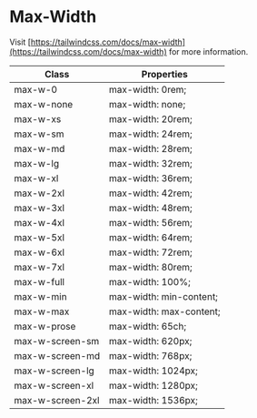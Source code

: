 # Max-Width

Visit [https://tailwindcss.com/docs/max-width](https://tailwindcss.com/docs/max-width) for more information.

<table class="w-full text-left border-collapse"><thead><tr><th class="z-20 sticky top-0 text-4 font-semibold text-gray-600 bg-white p-0"><div class="pb-2 pr-2 border-b border-gray-200">Class</div></th><th class="z-20 sticky top-0 text-4 font-semibold text-gray-600 bg-white p-0"><div class="pb-2 pl-2 border-b border-gray-200">Properties</div></th></tr></thead><tbody class="align-baseline"><tr><td class="py-2 pr-2 font-mono caption1 text-violet-600 whitespace-nowrap">max-w-0</td><td class="py-2 pl-2 font-mono caption1 text-light-blue-600 whitespace-pre">max-width: 0rem;</td></tr><tr><td class="py-2 pr-2 font-mono caption1 text-violet-600 whitespace-nowrap border-t border-gray-200">max-w-none</td><td class="py-2 pl-2 font-mono caption1 text-light-blue-600 whitespace-pre border-t border-gray-200">max-width: none;</td></tr><tr><td class="py-2 pr-2 font-mono caption1 text-violet-600 whitespace-nowrap border-t border-gray-200">max-w-xs</td><td class="py-2 pl-2 font-mono caption1 text-light-blue-600 whitespace-pre border-t border-gray-200">max-width: 20rem;</td></tr><tr><td class="py-2 pr-2 font-mono caption1 text-violet-600 whitespace-nowrap border-t border-gray-200">max-w-sm</td><td class="py-2 pl-2 font-mono caption1 text-light-blue-600 whitespace-pre border-t border-gray-200">max-width: 24rem;</td></tr><tr><td class="py-2 pr-2 font-mono caption1 text-violet-600 whitespace-nowrap border-t border-gray-200">max-w-md</td><td class="py-2 pl-2 font-mono caption1 text-light-blue-600 whitespace-pre border-t border-gray-200">max-width: 28rem;</td></tr><tr><td class="py-2 pr-2 font-mono caption1 text-violet-600 whitespace-nowrap border-t border-gray-200">max-w-lg</td><td class="py-2 pl-2 font-mono caption1 text-light-blue-600 whitespace-pre border-t border-gray-200">max-width: 32rem;</td></tr><tr><td class="py-2 pr-2 font-mono caption1 text-violet-600 whitespace-nowrap border-t border-gray-200">max-w-xl</td><td class="py-2 pl-2 font-mono caption1 text-light-blue-600 whitespace-pre border-t border-gray-200">max-width: 36rem;</td></tr><tr><td class="py-2 pr-2 font-mono caption1 text-violet-600 whitespace-nowrap border-t border-gray-200">max-w-2xl</td><td class="py-2 pl-2 font-mono caption1 text-light-blue-600 whitespace-pre border-t border-gray-200">max-width: 42rem;</td></tr><tr><td class="py-2 pr-2 font-mono caption1 text-violet-600 whitespace-nowrap border-t border-gray-200">max-w-3xl</td><td class="py-2 pl-2 font-mono caption1 text-light-blue-600 whitespace-pre border-t border-gray-200">max-width: 48rem;</td></tr><tr><td class="py-2 pr-2 font-mono caption1 text-violet-600 whitespace-nowrap border-t border-gray-200">max-w-4xl</td><td class="py-2 pl-2 font-mono caption1 text-light-blue-600 whitespace-pre border-t border-gray-200">max-width: 56rem;</td></tr><tr><td class="py-2 pr-2 font-mono caption1 text-violet-600 whitespace-nowrap border-t border-gray-200">max-w-5xl</td><td class="py-2 pl-2 font-mono caption1 text-light-blue-600 whitespace-pre border-t border-gray-200">max-width: 64rem;</td></tr><tr><td class="py-2 pr-2 font-mono caption1 text-violet-600 whitespace-nowrap border-t border-gray-200">max-w-6xl</td><td class="py-2 pl-2 font-mono caption1 text-light-blue-600 whitespace-pre border-t border-gray-200">max-width: 72rem;</td></tr><tr><td class="py-2 pr-2 font-mono caption1 text-violet-600 whitespace-nowrap border-t border-gray-200">max-w-7xl</td><td class="py-2 pl-2 font-mono caption1 text-light-blue-600 whitespace-pre border-t border-gray-200">max-width: 80rem;</td></tr><tr><td class="py-2 pr-2 font-mono caption1 text-violet-600 whitespace-nowrap border-t border-gray-200">max-w-full</td><td class="py-2 pl-2 font-mono caption1 text-light-blue-600 whitespace-pre border-t border-gray-200">max-width: 100%;</td></tr><tr><td class="py-2 pr-2 font-mono caption1 text-violet-600 whitespace-nowrap border-t border-gray-200">max-w-min</td><td class="py-2 pl-2 font-mono caption1 text-light-blue-600 whitespace-pre border-t border-gray-200">max-width: min-content;</td></tr><tr><td class="py-2 pr-2 font-mono caption1 text-violet-600 whitespace-nowrap border-t border-gray-200">max-w-max</td><td class="py-2 pl-2 font-mono caption1 text-light-blue-600 whitespace-pre border-t border-gray-200">max-width: max-content;</td></tr><tr><td class="py-2 pr-2 font-mono caption1 text-violet-600 whitespace-nowrap border-t border-gray-200">max-w-prose</td><td class="py-2 pl-2 font-mono caption1 text-light-blue-600 whitespace-pre border-t border-gray-200">max-width: 65ch;</td></tr><tr><td class="py-2 pr-2 font-mono caption1 text-violet-600 whitespace-nowrap border-t border-gray-200">max-w-screen-sm</td><td class="py-2 pl-2 font-mono caption1 text-light-blue-600 whitespace-pre border-t border-gray-200">max-width: 620px;</td></tr><tr><td class="py-2 pr-2 font-mono caption1 text-violet-600 whitespace-nowrap border-t border-gray-200">max-w-screen-md</td><td class="py-2 pl-2 font-mono caption1 text-light-blue-600 whitespace-pre border-t border-gray-200">max-width: 768px;</td></tr><tr><td class="py-2 pr-2 font-mono caption1 text-violet-600 whitespace-nowrap border-t border-gray-200">max-w-screen-lg</td><td class="py-2 pl-2 font-mono caption1 text-light-blue-600 whitespace-pre border-t border-gray-200">max-width: 1024px;</td></tr><tr><td class="py-2 pr-2 font-mono caption1 text-violet-600 whitespace-nowrap border-t border-gray-200">max-w-screen-xl</td><td class="py-2 pl-2 font-mono caption1 text-light-blue-600 whitespace-pre border-t border-gray-200">max-width: 1280px;</td></tr><tr><td class="py-2 pr-2 font-mono caption1 text-violet-600 whitespace-nowrap border-t border-gray-200">max-w-screen-2xl</td><td class="py-2 pl-2 font-mono caption1 text-light-blue-600 whitespace-pre border-t border-gray-200">max-width: 1536px;</td></tr></tbody></table>
